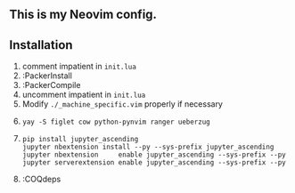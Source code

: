 ## This is my Neovim config.

## Installation

1. comment impatient in `init.lua`
2. :PackerInstall
3. :PackerCompile
1. uncomment impatient in `init.lua`
1. Modify `./_machine_specific.vim` properly if necessary
1. 
    ```
    yay -S figlet cow python-pynvim ranger ueberzug
    ```
1.
    ```
    pip install jupyter_ascending
    jupyter nbextension install --py --sys-prefix jupyter_ascending
    jupyter nbextension     enable jupyter_ascending --sys-prefix --py
    jupyter serverextension enable jupyter_ascending --sys-prefix --py
    ```
1. :COQdeps
